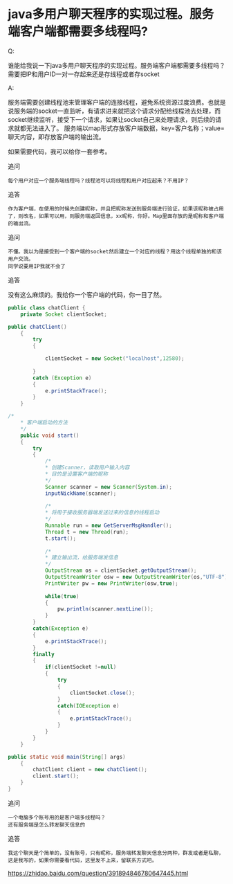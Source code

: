 # java多用户聊天程序的实现过程。服务端客户端都需要多线程吗?

Q:

谁能给我说一下java多用户聊天程序的实现过程。服务端客户端都需要多线程吗？需要把IP和用户ID一对一存起来还是存线程或者存socket

A:

服务端需要创建线程池来管理客户端的连接线程，避免系统资源过度浪费。也就是说服务端的socket一直监听，有请求进来就把这个请求分配给线程池去处理，而socket继续监听，接受下一个请求，如果让socket自己来处理请求，则后续的请求就都无法进入了。
服务端以map形式存放客户端数据，key=客户名称；value=聊天内容，即存放客户端的输出流。

如果需要代码，我可以给你一套参考。

追问

```
每个用户对应一个服务端线程吗？线程池可以将线程和用户对应起来？不用IP？
```

追答

```
作为客户端，在使用的时候先创建昵称，并且把昵称发送到服务端进行验证，如果该昵称被占用了，则改名，如果可以用，则服务端返回信息，xx昵称，你好。Map里面存放的是昵称和客户端的输出流。
```

追问

```
不懂。我以为是接受到一个客户端的socket然后建立一个对应的线程？用这个线程单独的和该用户交流。
同学说要用IP我就不会了
```

追答

没有这么麻烦的。我给你一个客户端的代码，你一目了然。

```java
public class chatClient {
	private Socket clientSocket;

public chatClient()
	{
		try 
		{

			clientSocket = new Socket("localhost",12580);
			
		} 
		catch (Exception e) 
		{
			e.printStackTrace();
		}
	}

/*
	* 客户端启动的方法
	*/
	public void start()
	{
		try
		{
			/*
			* 创建Scanner，读取用户输入内容
			* 目的是设置客户端的昵称
			*/
			Scanner scanner = new Scanner(System.in);
			inputNickName(scanner);
			
			/*
			* 将用于接收服务器端发送过来的信息的线程启动
			*/
			Runnable run = new GetServerMsgHandler();
			Thread t = new Thread(run);
			t.start();		
			
			/*
			* 建立输出流，给服务端发信息
			*/
			OutputStream os = clientSocket.getOutputStream();
			OutputStreamWriter osw = new OutputStreamWriter(os,"UTF-8");
			PrintWriter pw = new PrintWriter(osw,true);
			
			while(true)
			{
				pw.println(scanner.nextLine());
			}
		}
		catch(Exception e)
		{
			e.printStackTrace();
		}
		finally
		{
			if(clientSocket !=null)
			{
				try
				{
					clientSocket.close();
				}
				catch(IOException e)
				{
					e.printStackTrace();
				}
			}
		}
	}

public static void main(String[] args)
	{
		chatClient client = new chatClient();	
		client.start();
	}
}
```

追问

```
一个电脑多个账号用的是客户端多线程吗？
还有服务端是怎么转发聊天信息的
```

追答

```
我这个聊天是个简单的，没有账号，只有昵称，服务端转发聊天信息分两种，群发或者是私聊，这是我写的，如果你需要看代码，这里发不上来，留联系方式吧。
```

https://zhidao.baidu.com/question/391894846780647445.html